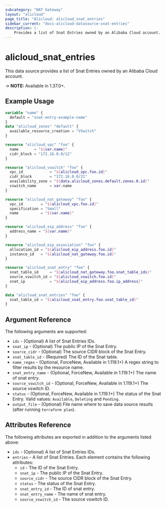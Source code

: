 ```yaml
---
subcategory: "NAT Gateway"
layout: "alicloud"
page_title: "Alicloud: alicloud_snat_entries"
sidebar_current: "docs-alicloud-datasource-snat-entries"
description: |-
    Provides a list of Snat Entries owned by an Alibaba Cloud account.
---
```


# alicloud\_snat\_entries

This data source provides a list of Snat Entries owned by an Alibaba Cloud account.

-> **NOTE:** Available in 1.37.0+.

## Example Usage

```terraform
variable "name" {
  default = "snat-entry-example-name"
}
data "alicloud_zones" "default" {
  available_resource_creation = "VSwitch"
}

resource "alicloud_vpc" "foo" {
  name       = "${var.name}"
  cidr_block = "172.16.0.0/12"
}

resource "alicloud_vswitch" "foo" {
  vpc_id            = "${alicloud_vpc.foo.id}"
  cidr_block        = "172.16.0.0/21"
  availability_zone = "${data.alicloud_zones.default.zones.0.id}"
  vswitch_name      = var.name
}

resource "alicloud_nat_gateway" "foo" {
  vpc_id        = "${alicloud_vpc.foo.id}"
  specification = "Small"
  name          = "${var.name}"
}

resource "alicloud_eip_address" "foo" {
  address_name = "${var.name}"
}

resource "alicloud_eip_association" "foo" {
  allocation_id = "${alicloud_eip_address.foo.id}"
  instance_id   = "${alicloud_nat_gateway.foo.id}"
}

resource "alicloud_snat_entry" "foo" {
  snat_table_id     = "${alicloud_nat_gateway.foo.snat_table_ids}"
  source_vswitch_id = "${alicloud_vswitch.foo.id}"
  snat_ip           = "${alicloud_eip_address.foo.ip_address}"
}

data "alicloud_snat_entries" "foo" {
  snat_table_id = "${alicloud_snat_entry.foo.snat_table_id}"
}
```

## Argument Reference

The following arguments are supported:

* `ids` - (Optional) A list of Snat Entries IDs.
* `snat_ip` - (Optional) The public IP of the Snat Entry.
* `source_cidr` - (Optional) The source CIDR block of the Snat Entry.
* `snat_table_id` - (Required) The ID of the Snat table.
* `name_regex` - (Optional, ForceNew, Available in 1.119.1+) A regex string to filter results by the resource name. 
* `snat_entry_name` - (Optional, ForceNew, Available in 1.119.1+) The name of snat entry.
* `source_vswitch_id` - (Optional, ForceNew, Available in 1.119.1+) The source vswitch ID.
* `status` - (Optional, ForceNew, Available in 1.119.1+) The status of the Snat Entry. Valid values: `Available`, `Deleting` and `Pending`.
* `output_file` - (Optional) File name where to save data source results (after running `terraform plan`).

## Attributes Reference

The following attributes are exported in addition to the arguments listed above:

* `ids` - (Optional) A list of Snat Entries IDs.
* `entries` - A list of Snat Entries. Each element contains the following attributes:
  * `id` - The ID of the Snat Entry.
  * `snat_ip` - The public IP of the Snat Entry.
  * `source_cidr` - The source CIDR block of the Snat Entry.
  * `status` - The status of the Snat Entry.
  * `snat_entry_id` - The ID of snat entry.
  * `snat_entry_name` - The name of snat entry.
  * `source_vswitch_id` - The source vswitch ID.

